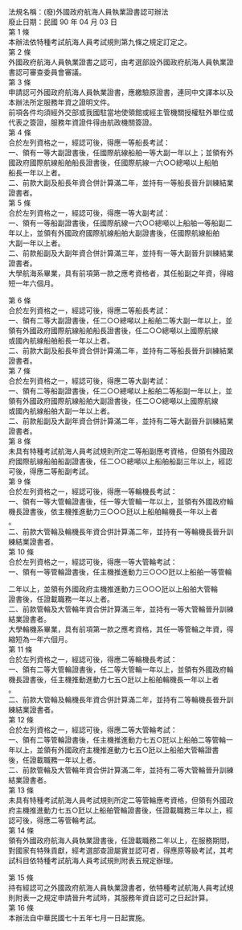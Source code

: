 法規名稱：(廢)外國政府航海人員執業證書認可辦法  
廢止日期：民國 90 年 04 月 03 日  
第 1 條  
本辦法依特種考試航海人員考試規則第九條之規定訂定之。  
第 2 條  
外國政府航海人員執業證書之認可，由考選部設外國政府航海人員執業證  
書認可審查委員會審議。  
第 3 條  
申請認可外國政府航海人員執業證書，應繳驗原證書，連同中文譯本以及  
本辦法所定服務年資之證明文件。  
前項各件均須經外交部或我國駐當地使領館或經主管機關授權駐外單位或  
代表之簽證，服務年資證件得由航政機關簽證。  
第 4 條  
合於左列資格之一，經認可後，得應一等船長考試：  
一、領有一等大副證書後，任國際航線船舶一等大副一年以上；並領有外  
國政府國際航線船舶船長證書後，任國際航線一六○○總噸以上船舶  
船長一年以上者。  
二、前款大副及船長年資合併計算滿二年，並持有一等船長晉升訓練結業  
證書者。  
第 5 條  
合於左列資格之一，經認可後，得應一等大副考試：  
一、領有一等船副證書後，任國際航線一六○○總噸以上船舶一等船副二  
年以上，並領有外國政府國際航線船舶大副證書後，任國際航線船舶  
大副一年以上者。  
二、前款船副及大副年資合併計算滿三年，並持有一等大副晉升訓練結業  
證書者。  
大學航海系畢業，具有前項第一款之應考資格者，其任船副之年資，得縮  
短一年六個月。  


第 6 條  
合於左列資格之一，經認可後，得應二等船長考試：  
一、領有二等大副證書後，任二○○總噸以上船舶二等大副一年以上，並  
領有外國政府國際航線船舶船長證書後，任二○○總噸以上國際航線  
或國內航線船舶船長一年以上者。  
二、前款大副及船長年資合併計算滿二年，並持有二等船長晉升訓練結業  
證書者。  
第 7 條  
合於左列資格之一，經認可後，得應二等大副考試：  
一、領有二等船副證書後，任二○○總噸以上船舶二等船副一年以上，並  
領有外國政府國際航線船舶大副證書後，任二○○總噸以上國際航線  
或國內航線船舶大副一年以上者。  
二、前款船副及大副年資合併計算滿二年，並持有二等大副晉升訓練結業  
證書者。  
第 8 條  
未具有特種考試航海人員考試規則所定二等船副應考資格，但領有外國政  
府國際航線船舶船副證書後，任二○○總噸以上船舶船副三年以上，經認  
可後，得應二等船副考試。  
第 9 條  
合於左列資格之一，經認可後，得應一等輪機長考試：  
一、領有一等大管輪證書後，任一等大管輪一年以上，並領有外國政府輪  
機長證書後，依主機推進動力三○○○瓩以上船舶輪機長一年以上者  
。  
二、前款大管輪及輪機長年資合併計算滿二年，並持有一等輪機長晉升訓  
練結業證書者。  
第 10 條  
合於左列資格之一，經認可後，得應一等大管輪考試：  
一、領有一等管輪證書後，任主機推進動力三○○○瓩以上船舶一等管輪  


二年以上，並領有外國政府主機推進動力三○○○瓩以上船舶大管輪  
證書後，任證載職務一年以上者。  
二、前款管輪及大管輪年資合併計算滿三年，並持有一等大管輪晉升訓練  
結業證書者。  
大學輪機系畢業，具有前項第一款之應考資格，其任一等管輪之年資，得  
縮短為一年六個月。  
第 11 條  
合於左列資格之一，經認可後，得應二等輪機長考試：  
一、領有二等大管輪證書後，任二等大管輪一年以上，並領有外國政府輪  
機長證書後，任主機推動進動力七五○瓩以上船舶輪機長一年以上者  
。  
二、前款大管輪及輪機長年資合併計算滿二年，並持有二等輪機長晉升訓  
練結業證書者。  
第 12 條  
合於左列資格之一，經認可後，得應二等大管輪考試：  
一、領有二等管輪證書後，任主機推進動力七五○瓩以上船舶二等管輪一  
年以上，並領有外國政府主機推進動力七五○瓩以上船舶大管輪證書  
後，任證載職務一年以上者。  
二、前款管輪及大管輪年資合併計算滿二年，並持有二等大管輪晉升訓練  
結業證書者。  
第 13 條  
未具有特種考試航海人員考試規則所定二等管輪應考資格，但領有外國政  
府主機推進動力七五○瓩以上船舶管輪證書後，任證載職務三年以上，經  
認可後，得應二等管輪考試。  
第 14 條  
領有外國政府航海人員執業證書後，任證載職務二年以上，在服務期間，  
對國家有特殊貢獻，經考選部查證屬實並認可者，得應原等級考試，其考  
試科目依特種考試航海人員考試規則附表五規定辦理。  


第 15 條  
持有經認可之外國政府航海人員執業證書者，依特種考試航海人員考試規  
則附表一之規定申請晉升考試時，其服務年資自認可之日起計算。  
第 16 條  
本辦法自中華民國七十五年七月一日起實施。  


